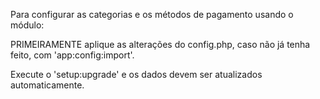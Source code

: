 Para configurar as categorias e os métodos de pagamento usando o módulo:

PRIMEIRAMENTE aplique as alterações do config.php, caso não já tenha feito, com 'app:config:import'.

Execute o 'setup:upgrade' e os dados devem ser atualizados automaticamente.